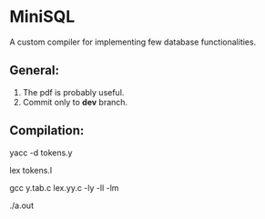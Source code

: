 # MiniSQL
A custom compiler for implementing few database functionalities.

## General:
1. The pdf is probably useful.
2. Commit only to **dev** branch.

## Compilation:
yacc -d tokens.y

lex tokens.l

gcc y.tab.c lex.yy.c -ly -ll -lm

./a.out

